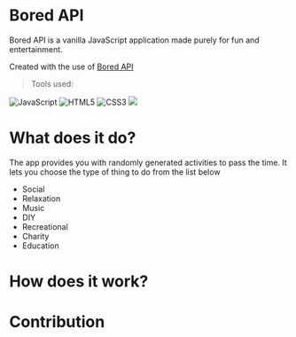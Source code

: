 # Bored API

Bored API is a vanilla JavaScript application made purely for fun and entertainment.

Created with the use of [Bored API](https://github.com/drewthoennes/Bored-API)

> Tools used:

![JavaScript](https://img.shields.io/badge/javascript-%23323330.svg?style=for-the-badge&logo=javascript&logoColor=%23F7DF1E)
![HTML5](https://img.shields.io/badge/html5-%23E34F26.svg?style=for-the-badge&logo=html5&logoColor=white)
![CSS3](https://img.shields.io/badge/css3-%231572B6.svg?style=for-the-badge&logo=css3&logoColor=white)
<img src="https://img.shields.io/badge/SCSS-c69">

# What does it do?

The app provides you with randomly generated activities to pass the time. It lets you choose the type of thing to do from the list below 

- Social
- Relaxation
- Music
- DIY
- Recreational
- Charity
- Education

# How does it work?

# Contribution
